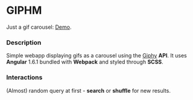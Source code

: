 # GIPHM
Just a gif carousel: <a href="https://a-nozeret.github.io/giphm/">Demo</a>.
### Description
Simple webapp displaying gifs as a carousel using the <a href="https://github.com/Giphy/GiphyAPI">Giphy</a> **API**. It uses **Angular** 1.6.1 bundled with **Webpack** and styled through **SCSS**.
### Interactions
(Almost) random query at first - **search** or **shuffle** for new results.
